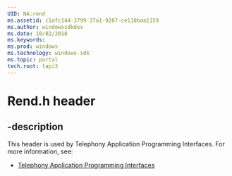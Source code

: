 ```yaml
---
UID: NA:rend
ms.assetid: c1afc144-3799-37a1-9287-ce110baa1159
ms.author: windowssdkdev
ms.date: 10/02/2018
ms.keywords: 
ms.prod: windows
ms.technology: windows-sdk
ms.topic: portal
tech.root: tapi3
---
```


# Rend.h header


## -description


This header is used by Telephony Application Programming Interfaces. For more information, see:

- [Telephony Application Programming Interfaces](../_tapi3)
